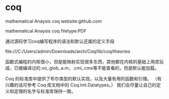 # coq
mathematical Anaysis        coq           website:github.com

mathematical Anaysis           coq       filetype:PDF


通过源码学习coq编写程序的语法和默认还属的定义手段



file:///C:/Users/admin/Downloads/arch/Coq/lib/coq/theories




函数式编程的内核很小，但是能映射实现很多东西，其他都在内核的基础上用库玩成，已被编译过的.vo,.glob,.a.m，.cmi,.cmx等不能查看的，但是默认能加载。

Coq 的标准库中提供了布尔类型的默认实现，以及大量有用的函数和引理。 （有兴趣的话可参考 Coq 库文档中的 Coq.Init.Datatypes。） 我们会尽量让自己的定义和定理的名字与标准库保持一致。 











